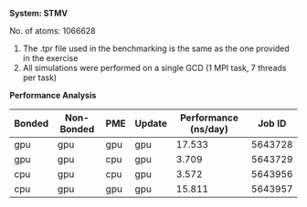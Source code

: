 **System: STMV**

No. of atoms: 1066628

1. The .tpr file used in the benchmarking is the same as the one provided in the exercise
2. All simulations were performed on a single GCD (1 MPI task, 7 threads per task)

**Performance Analysis**

| Bonded | Non-Bonded |   PME   |   Update  |  Performance (ns/day) | Job ID  |
| -------|------------|---------|-----------|-----------------------|---------|
|  gpu   |    gpu     |   gpu   |    gpu    |  17.533               | 5643728 |
|  gpu   |    gpu     |   cpu   |    gpu    |  3.709                | 5643729 |
|  cpu   |    gpu     |   cpu   |    gpu    |  3.572                | 5643956 |
|  cpu   |    gpu     |   gpu   |    gpu    |  15.811               | 5643957 |

